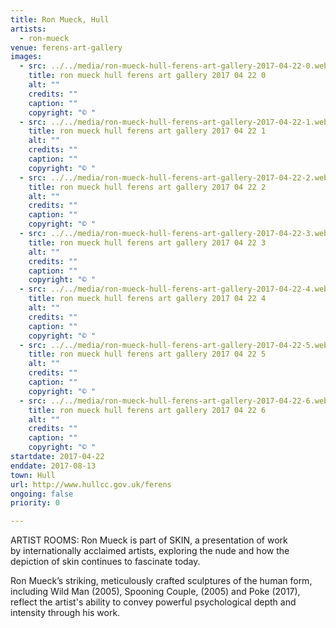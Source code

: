 ```yaml
---
title: Ron Mueck, Hull
artists:
  - ron-mueck
venue: ferens-art-gallery
images:
  - src: ../../media/ron-mueck-hull-ferens-art-gallery-2017-04-22-0.webp
    title: ron mueck hull ferens art gallery 2017 04 22 0
    alt: ""
    credits: ""
    caption: ""
    copyright: "© "
  - src: ../../media/ron-mueck-hull-ferens-art-gallery-2017-04-22-1.webp
    title: ron mueck hull ferens art gallery 2017 04 22 1
    alt: ""
    credits: ""
    caption: ""
    copyright: "© "
  - src: ../../media/ron-mueck-hull-ferens-art-gallery-2017-04-22-2.webp
    title: ron mueck hull ferens art gallery 2017 04 22 2
    alt: ""
    credits: ""
    caption: ""
    copyright: "© "
  - src: ../../media/ron-mueck-hull-ferens-art-gallery-2017-04-22-3.webp
    title: ron mueck hull ferens art gallery 2017 04 22 3
    alt: ""
    credits: ""
    caption: ""
    copyright: "© "
  - src: ../../media/ron-mueck-hull-ferens-art-gallery-2017-04-22-4.webp
    title: ron mueck hull ferens art gallery 2017 04 22 4
    alt: ""
    credits: ""
    caption: ""
    copyright: "© "
  - src: ../../media/ron-mueck-hull-ferens-art-gallery-2017-04-22-5.webp
    title: ron mueck hull ferens art gallery 2017 04 22 5
    alt: ""
    credits: ""
    caption: ""
    copyright: "© "
  - src: ../../media/ron-mueck-hull-ferens-art-gallery-2017-04-22-6.webp
    title: ron mueck hull ferens art gallery 2017 04 22 6
    alt: ""
    credits: ""
    caption: ""
    copyright: "© "
startdate: 2017-04-22
enddate: 2017-08-13
town: Hull
url: http://www.hullcc.gov.uk/ferens
ongoing: false
priority: 0

---
```


ARTIST ROOMS: Ron Mueck is part of SKIN, a presentation of work by internationally acclaimed artists, exploring the nude and how the depiction of skin continues to fascinate today.

​Ron Mueck’s striking, meticulously crafted sculptures of the human form, including Wild Man (2005), Spooning Couple, (2005) and Poke (2017), reflect the artist's ability to convey powerful psychological depth and intensity through his work.